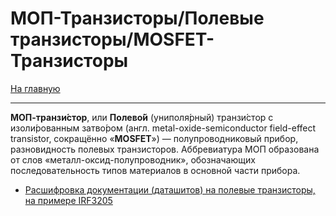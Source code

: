 # МОП-Транзисторы/Полевые транзисторы/MOSFET-Транзисторы
[На главную](../../../../README.md)
___
__МОП-транзи́стор__, или __Полево́й__ (униполя́рный) транзи́стор с изоли́рованным затво́ром (англ. metal-oxide-semiconductor field-effect transistor, сокращённо «__MOSFET__») — полупроводниковый прибор, разновидность полевых транзисторов. Аббревиатура МОП образована от слов «металл-оксид-полупроводник», обозначающих последовательность типов материалов в основной части прибора.
- [Расшифровка документации (даташитов) на полевые транзисторы, на примере IRF3205](pages/irf3205-datasheet-decoding.md)